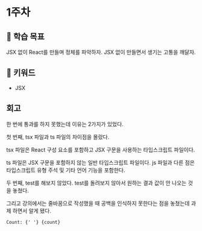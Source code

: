 # 1주차

## :whale2: 학습 목표

JSX 없이 React를 만들며 정체를 파악하자.
JSX 없이 만들면서 생기는 고통을 깨달자.

## :whale2: 키워드

* JSX

## 회고

한 번에 통과를 하지 못했는데 이유는 2가지가 있었다.

첫 번째, tsx 파일과 ts 파일의 차이점을 몰랐다.

tsx 파일은 React 구성 요소를 포함하고 JSX 구문을 사용하는 타입스크립트 파일이다.

ts 파일은 JSX 구문을 포함하지 않는 일반 타입스크립트 파일이다. js 파일과 다른 점은 타입스크립트 유형 주석 및 기타 언어 기능을 포함한다.

두 번째, test를 해보지 않았다. test를 돌려보지 않아서 원하는 결과 값이 안 나오는 것을 놓쳤다.

그리고 강의에서는 줄바꿈으로 작성했을 때 공백을 인식하지 못한다는 점을 놓쳤는데 과제 하면서 알게 됐다.

```plainText
Count: {' '} {count}
```
